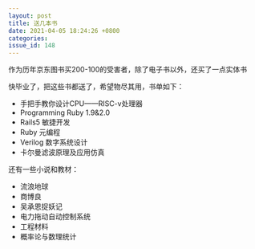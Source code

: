 ```yaml
---
layout: post
title: 送几本书
date: 2021-04-05 18:24:26 +0800
categories: 
issue_id: 148
---
```


作为历年京东图书买200-100的受害者，除了电子书以外，还买了一点实体书

快毕业了，把这些书都送了，希望物尽其用，书单如下：

- 手把手教你设计CPU——RISC-v处理器
- Programming Ruby 1.9&2.0
- Rails5 敏捷开发
- Ruby 元编程
- Verilog 数字系统设计
- 卡尔曼滤波原理及应用仿真

还有一些小说和教材：
- 流浪地球
- 商博良
- 吴承恩捉妖记
- 电力拖动自动控制系统
- 工程材料
- 概率论与数理统计
